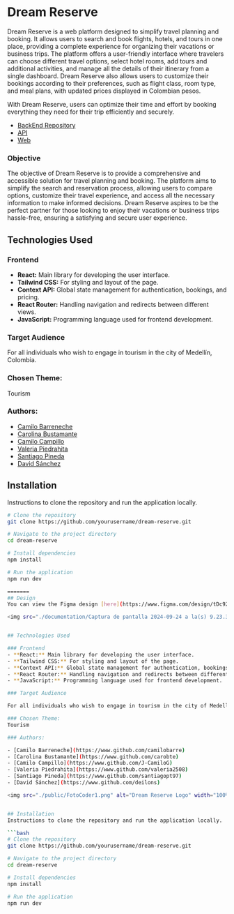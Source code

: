 # Dream Reserve 

Dream Reserve is a web platform designed to simplify travel planning and booking. It allows users to search and book flights, hotels, and tours in one place, providing a complete experience for organizing their vacations or business trips. The platform offers a user-friendly interface where travelers can choose different travel options, select hotel rooms, add tours and additional activities, and manage all the details of their itinerary from a single dashboard. Dream Reserve also allows users to customize their bookings according to their preferences, such as flight class, room type, and meal plans, with updated prices displayed in Colombian pesos.

With Dream Reserve, users can optimize their time and effort by booking everything they need for their trip efficiently and securely.

- [BackEnd Repository](https://github.com/carobte/Dream-Reserve-Backend)
- [API](https://dream-reserve.azurewebsites.net/swagger/index.html)
- [Web](https://dream-reserve.vercel.app/)

### Objective

The objective of Dream Reserve is to provide a comprehensive and accessible solution for travel planning and booking. The platform aims to simplify the search and reservation process, allowing users to compare options, customize their travel experience, and access all the necessary information to make informed decisions. Dream Reserve aspires to be the perfect partner for those looking to enjoy their vacations or business trips hassle-free, ensuring a satisfying and secure user experience.

## Technologies Used

### Frontend
- **React:** Main library for developing the user interface.
- **Tailwind CSS:** For styling and layout of the page.
- **Context API:** Global state management for authentication, bookings, and pricing.
- **React Router:** Handling navigation and redirects between different views.
- **JavaScript:** Programming language used for frontend development.

### Target Audience

For all individuals who wish to engage in tourism in the city of Medellín, Colombia.

### Chosen Theme: 
Tourism

### Authors: 

- [Camilo Barreneche](https://www.github.com/camilobarre)
- [Carolina Bustamante](https://www.github.com/carobte)
- [Camilo Campillo](https://www.github.com/J-CamiloG)
- [Valeria Piedrahita](https://www.github.com/valeria2508)
- [Santiago Pineda](https://www.github.com/santiagopt97)
- [David Sánchez](https://www.github.com/deilons)

## Installation
Instructions to clone the repository and run the application locally.

```bash
# Clone the repository
git clone https://github.com/yourusername/dream-reserve.git

# Navigate to the project directory
cd dream-reserve

# Install dependencies
npm install

# Run the application
npm run dev

=======
## Design
You can view the Figma design [here](https://www.figma.com/design/tDc92TgHA17OsU9tCJQPoR/Dream-Reserve?node-id=2-62&node-type=canvas&t=xhR1xppC1BfxQjoh-0).

<img src="./documentation/Captura de pantalla 2024-09-24 a la(s) 9.23.38 p. m..png" alt="Dream Reserve Logo" width="100%"/>


## Technologies Used

### Frontend
- **React:** Main library for developing the user interface.
- **Tailwind CSS:** For styling and layout of the page.
- **Context API:** Global state management for authentication, bookings, and pricing.
- **React Router:** Handling navigation and redirects between different views.
- **JavaScript:** Programming language used for frontend development.

### Target Audience

For all individuals who wish to engage in tourism in the city of Medellín, Colombia.

### Chosen Theme: 
Tourism

### Authors: 

- [Camilo Barreneche](https://www.github.com/camilobarre)
- [Carolina Bustamante](https://www.github.com/carobte)
- [Camilo Campillo](https://www.github.com/J-CamiloG)
- [Valeria Piedrahita](https://www.github.com/valeria2508)
- [Santiago Pineda](https://www.github.com/santiagopt97)
- [David Sánchez](https://www.github.com/deilons)

<img src="./public/FotoCoder1.png" alt="Dream Reserve Logo" width="100%"/>


## Installation
Instructions to clone the repository and run the application locally.

```bash
# Clone the repository
git clone https://github.com/yourusername/dream-reserve.git

# Navigate to the project directory
cd dream-reserve

# Install dependencies
npm install

# Run the application
npm run dev



